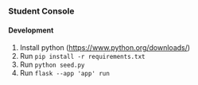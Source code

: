 ### Student Console

#### Development

1. Install python (https://www.python.org/downloads/)
2. Run `pip install -r requirements.txt`
3. Run `python seed.py`
4. Run `flask --app 'app' run`